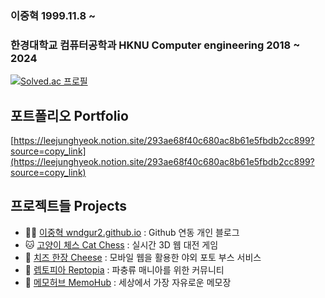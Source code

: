 ### 이중혁 1999.11.8 ~  
### 한경대학교 컴퓨터공학과 HKNU Computer engineering 2018 ~ 2024

[![Solved.ac
프로필](http://mazassumnida.wtf/api/mini/generate_badge?boj=wndgur2)](https://solved.ac/wndgur2)

## 포트폴리오 Portfolio
[https://leejunghyeok.notion.site/293ae68f40c680ac8b61e5fbdb2cc899?source=copy_link](https://leejunghyeok.notion.site/293ae68f40c680ac8b61e5fbdb2cc899?source=copy_link)

## 프로젝트들 Projects

- 🦸🏻 [이중혁 wndgur2.github.io](https://github.com/wndgur2/wndgur2.github.io) : Github 연동 개인 블로그
- 🐱 [고양이 체스 Cat Chess](https://github.com/wndgur2/CatChess) : 실시간 3D 웹 대전 게임
- 🧀 [치즈 한장 Cheese](https://github.com/wndgur2/cheese) : 모바일 웹을 활용한 야외 포토 부스 서비스
- 🦎 [렙토피아 Reptopia](https://github.com/wndgur2/Reptopia) : 파충류 매니아를 위한 커뮤니티
- 📝 [메모허브 MemoHub](https://github.com/wndgur2/memohub) : 세상에서 가장 자유로운 메모장
